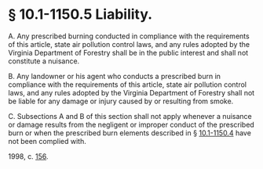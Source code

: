 # § 10.1-1150.5 Liability.

<p>A. Any prescribed burning conducted in compliance with the requirements of this article, state air pollution control laws, and any rules adopted by the Virginia Department of Forestry shall be in the public interest and shall not constitute a nuisance.</p><p>B. Any landowner or his agent who conducts a prescribed burn in compliance with the requirements of this article, state air pollution control laws, and any rules adopted by the Virginia Department of Forestry shall not be liable for any damage or injury caused by or resulting from smoke.</p><p>C. Subsections A and B of this section shall not apply whenever a nuisance or damage results from the negligent or improper conduct of the prescribed burn or when the prescribed burn elements described in § <a href='http://law.lis.virginia.gov/vacode/10.1-1150.4/'>10.1-1150.4</a> have not been complied with.</p><p>1998, c. <a href='http://lis.virginia.gov/cgi-bin/legp604.exe?981+ful+CHAP0156'>156</a>.</p>